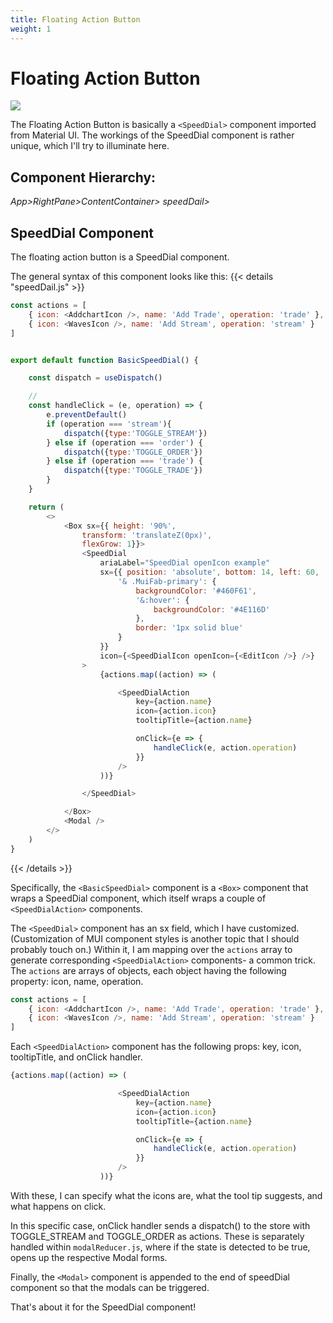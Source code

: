 ```yaml
---
title: Floating Action Button
weight: 1
---
```


# Floating Action Button

![](https://res.cloudinary.com/dl4murstw/image/upload/v1645072127/Screenshot_2022-02-17_at_12.26.23_PM_rkncrc.png)

The Floating Action Button is basically a `<SpeedDial>` component imported from Material UI. The workings of the SpeedDial component is rather unique, which I'll try to illuminate here.

## Component Hierarchy:

*App>RightPane>ContentContainer> speedDail>*

## SpeedDial Component

The floating action button is a SpeedDial component.

The general syntax of this component looks like this:
{{< details "speedDail.js" >}}
```javascript
const actions = [
    { icon: <AddchartIcon />, name: 'Add Trade', operation: 'trade' },
    { icon: <WavesIcon />, name: 'Add Stream', operation: 'stream' }
]


export default function BasicSpeedDial() {

    const dispatch = useDispatch()

    //
    const handleClick = (e, operation) => {
        e.preventDefault()
        if (operation === 'stream'){
            dispatch({type:'TOGGLE_STREAM'})
        } else if (operation === 'order') {
            dispatch({type:'TOGGLE_ORDER'})
        } else if (operation === 'trade') {
            dispatch({type:'TOGGLE_TRADE'})
        }
    }

    return (
        <>
            <Box sx={{ height: '90%',
                transform: 'translateZ(0px)',
                flexGrow: 1}}>
                <SpeedDial
                    ariaLabel="SpeedDial openIcon example"
                    sx={{ position: 'absolute', bottom: 14, left: 60,
                        '& .MuiFab-primary': {
                            backgroundColor: '#460F61',
                            '&:hover': {
                                backgroundColor: '#4E116D'
                            },
                            border: '1px solid blue'
                        }
                    }}
                    icon={<SpeedDialIcon openIcon={<EditIcon />} />}
                >
                    {actions.map((action) => (

                        <SpeedDialAction
                            key={action.name}
                            icon={action.icon}
                            tooltipTitle={action.name}

                            onClick={e => {
                                handleClick(e, action.operation)
                            }}
                        />
                    ))}

                </SpeedDial>

            </Box>
            <Modal />
        </>
    )
}

```
{{< /details >}}

Specifically, the `<BasicSpeedDial>` component is a `<Box>` component that wraps a SpeedDial component, which itself wraps a couple of `<SpeedDialAction>` components.

The `<SpeedDial>` component has an sx field, which I have customized. (Customization of MUI component styles is another topic that I should probably touch on.) Within it, I am mapping over the `actions` array to generate corresponding `<SpeedDialAction>` components- a common trick. The `actions` are arrays of objects, each object having the following property: icon, name, operation.

``` javascript
const actions = [
    { icon: <AddchartIcon />, name: 'Add Trade', operation: 'trade' },
    { icon: <WavesIcon />, name: 'Add Stream', operation: 'stream' }
]
```


Each `<SpeedDialAction>` component has the following props: key, icon, tooltipTitle, and onClick handler.

``` javascript
{actions.map((action) => (

                        <SpeedDialAction
                            key={action.name}
                            icon={action.icon}
                            tooltipTitle={action.name}

                            onClick={e => {
                                handleClick(e, action.operation)
                            }}
                        />
                    ))}
```


With these, I can specify what the icons are, what the tool tip suggests, and what happens on click.

In this specific case, onClick handler sends a dispatch() to the store with TOGGLE_STREAM and TOGGLE_ORDER as actions. These is separately handled within `modalReducer.js`, where if the state is detected to be true, opens up the respective Modal forms.

Finally, the `<Modal>` component is appended to the end of speedDial component so that the modals can be triggered.

That's about it for the SpeedDial component!
